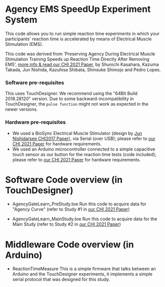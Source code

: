 # Agency EMS SpeedUp Experiment System

This code allows you to run simple reaction time experiments in which your participants' reaction time is accelerated by means of Electrical Muscle Stimulation (EMS). 

This code was derived from 'Preserving Agency During Electrical Muscle Stimulation Training Speeds up Reaction Time Directly After Removing EMS', [more info & read our CHI 2021 Paper](https://lab.plopes.org/#EMSspeedup), by Shunichi Kasahara, Kazuma Takada, Jun Nishida, Kazuhisa Shibata, Shinsuke Shimojo and Pedro Lopes. 


### Software pre-requisites

This uses TouchDesigner. We recommend using the "64Bit Build 2018.28120" version. Due to some backward-incompatibility in TouchDesigner, the ``pulse function`` might not work as expected in the newer versions. 

### Hardware pre-requisites

* We used a BioSync Electrical Muscle Stimulator (design by [Jun Nishida(see CHI2017 Paper)](https://junis.sakura.ne.jp/wp/portfolio-item/biosync/), via Serial (over USB); please refer to [our CHI 2021 Paper](https://lab.plopes.org/#EMSspeedup) for hardware requirements.
* We used an Arduino microcontroller connected to a simple capacitive touch sensor as our button for the reaction time tests (code included); please refer to [our CHI 2021 Paper](https://lab.plopes.org/#EMSspeedup) for hardware requirements.

# Software Code overview (in TouchDesigner)

- AgencyGateLearn_PreStudy.toe
Run this code to acquire data for "Agency Curve" (refer to Study #1 in [our CHI 2021 Paper](https://lab.plopes.org/#EMSspeedup))

- AgencyGateLearn_MainStudy.toe
Run this code to acquire  data for the Main Study (refer to Study #2 in [our CHI 2021 Paper](https://lab.plopes.org/#EMSspeedup))

# Middleware Code overview (in Arduino)

- ReactionTimeMeasure
This is a simple firmware that talks between an Arduino and the TouchDesigner experiments, it implements a simple serial protocol that was designed for this study. 
